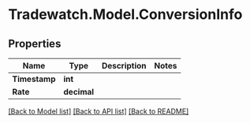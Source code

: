 # Tradewatch.Model.ConversionInfo

## Properties

Name | Type | Description | Notes
------------ | ------------- | ------------- | -------------
**Timestamp** | **int** |  | 
**Rate** | **decimal** |  | 

[[Back to Model list]](../README.md#documentation-for-models) [[Back to API list]](../README.md#documentation-for-api-endpoints) [[Back to README]](../README.md)

